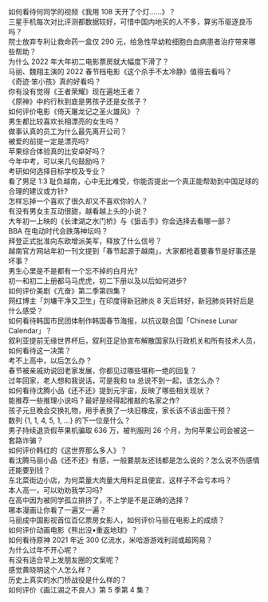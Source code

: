 如何看待何同学的视频《我用 108 天开了个灯......》？  
三星手机每次对比评测都数据较好，可惜中国内地买的人不多，算劣币驱逐良币吗？  
院士放弃专利让救命药一盒仅 290 元，给急性早幼粒细胞白血病患者治疗带来哪些帮助？  
为什么 2022 年大年初二电影票房就大幅度下滑了？  
马丽、魏翔主演的 2022 春节档电影《这个杀手不太冷静》值得去看吗？  
《奇迹·笨小孩》真的好看吗？  
你有没有觉得《王者荣耀》现在遍地王者？  
《原神》中的行秋到底是男孩子还是女孩子？  
如何评价电影《倚天屠龙记之圣火雄风》？  
男生都比较喜欢长相漂亮的女生吗？  
做事认真的员工为什么最先离开公司？  
被爱的前提一定是漂亮吗?  
苹果综合体验真的比安卓好吗？  
今年中考，可以来几句鼓励吗？  
考研如何选择目标学校及专业？  
看了男足 1:3 耻负越南，心中无比难受，你能否提出一个真正能帮助到中国足球的合理的建议或方针?  
怎样忘掉一个喜欢了很久却又不喜欢你的人？  
有没有男女主互动很甜，越看越上头的小说？  
大年初一上映的《长津湖之水门桥》与《狙击手》你会选择去看哪一部？  
BBA 在电动时代会跌落神坛吗？  
拜登正式批准向东欧增派美军，释放了什么信号？  
越南官方网站年初一刊文提到「春节起源于越南」，大家都抢着要春节是好事还是坏事？  
男生心里是不是都有一个忘不掉的白月光?  
初一和初二上册都马马虎虎，初二下册以及以后如何进步?  
如何评价美剧《亢奋》第二季第四集？  
网红博主「刘墉干净又卫生」在印度得新冠肺炎 8 天后转好，新冠肺炎转好后是什么感受？  
如何看待韩国市民团体制作韩国春节海报，以抗议联合国「Chinese Lunar Calendar」？  
叙利亚提前无缘世界杯后，叙利亚足协宣布解散国家队行政机关和所有技术人员，如何看待这一决策？  
考不上高中，以后怎么办？  
春节被亲戚劝说回老家发展，你都见过哪些堪称一绝的回复？  
过年回家，老人想和我说话，可是我和 ta 总说不到一起，该怎么办？  
如何看待沈腾小品《还不还》提到元宇宙，反映了哪些相关现状？  
能推荐一些推理小说吗？最好是经得起推敲的名家之作?  
孩子元旦晚会交换礼物，用手表换了一块旧橡皮，家长该不该出面干预？  
数列 {1, 1, 4, 5, 1, …} 的下一位是什么？  
男子持续退货假苹果机骗取 636 万，被判服刑 26 个月，为何苹果公司会被这一套路诈骗？  
如何评价韩红的《这世界那么多人》？  
看沈腾马丽小品《还不还》有感，一般要朋友还钱都是怎么说的？怎么说不伤感情还能要到钱？  
东北菜街边小店，为何菜量大肉量大用料足且便宜，这样子不会亏本吗？  
本人高一，可以劝劝我学习吗?  
在高中因为被同学孤立排挤了，不上学是不是正确的选择？  
哪本漫画让你看了一遍又一遍？  
马丽成中国影视首位百亿票房女影人，如何评价马丽在电影上的成绩？  
如何评价动画电影《熊出没•重返地球》？  
如何看待原神 2021 年近 300 亿流水，米哈游游戏利润或超网易？  
为什么过年不开心呢？  
有没有适合早上发朋友圈的文案呢？  
感觉黄晓明这个人怎么样？  
历史上真实的水门桥战役是什么样的？  
如何评价《画江湖之不良人》第 5 季第 4 集？  
